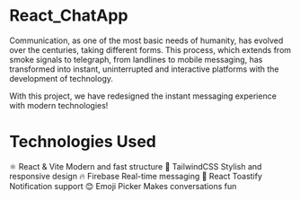 
# React_ChatApp

Communication, as one of the most basic needs of humanity, has evolved over the centuries, taking different forms. This process, which extends from smoke signals to telegraph, from landlines to mobile messaging, has transformed into instant, uninterrupted and interactive platforms with the development of technology.

With this project, we have redesigned the instant messaging experience with modern technologies!

#  Technologies Used
⚛️  React & Vite Modern and fast structure
🎨 TailwindCSS Stylish and responsive design
🔥 Firebase Real-time messaging
🔔 React Toastify Notification support
😊 Emoji Picker Makes conversations fun
